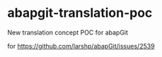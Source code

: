 # abapgit-translation-poc
New translation concept POC for abapGit

for https://github.com/larshp/abapGit/issues/2539

